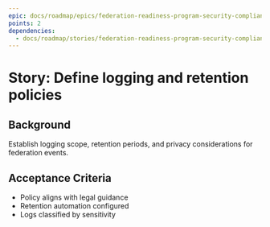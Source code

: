 ```yaml
---
epic: docs/roadmap/epics/federation-readiness-program-security-compliance.md
points: 2
dependencies:
  - docs/roadmap/stories/federation-readiness-program-security-compliance-02-control-matrix.md
---
```

# Story: Define logging and retention policies

## Background
Establish logging scope, retention periods, and privacy considerations for federation events.

## Acceptance Criteria
- Policy aligns with legal guidance
- Retention automation configured
- Logs classified by sensitivity
